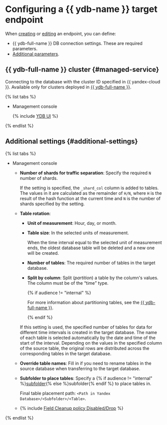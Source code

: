 # Configuring a {{ ydb-name }} target endpoint

When [creating](../index.md#create) or [editing](../index.md#update) an endpoint, you can define:

* {{ ydb-full-name }} DB connection settings. These are required parameters.
* [Additional parameters](#additional-settings).

## {{ ydb-full-name }} cluster {#managed-service}

Connecting to the database with the cluster ID specified in {{ yandex-cloud }}. Available only for clusters deployed in [{{ ydb-full-name }}](../../../../managed-ydb/).

{% list tabs %}

- Management console

   {% include [YDB UI](../../../../_includes/data-transfer/necessary-settings/ui/yandex-database.md) %}

{% endlist %}

## Additional settings {#additional-settings}

{% list tabs %}

- Management console

   * **Number of shards for traffic separation**: Specify the required `N` number of shards.

      If the setting is specified, the `_shard_col` column is added to tables. The values in it are calculated as the remainder of `H/N`, where `H` is the result of the hash function at the current time and `N` is the number of shards specified by the setting.

   * **Table rotation**:

      * **Unit of measurement**: Hour, day, or month.

      * **Table size**: In the selected units of measurement.

         When the time interval equal to the selected unit of measurement ends, the oldest database table will be deleted and a new one will be created.

      * **Number of tables**: The required number of tables in the target database.

      * **Split by column**: Split (_partition_) a table by the column's values. The column must be of the <q>time</q> type.

         {% if audience != "internal" %}

         For more information about partitioning tables, see the [{{ ydb-full-name }}](https://ydb.tech/en/docs/concepts/datamodel#partitioning).

         {% endif %}

      If this setting is used, the specified number of tables for data for different time intervals is created in the target database. The name of each table is selected automatically by the date and time of the start of the interval. Depending on the values in the specified column of the source table, the original rows are distributed across the corresponding tables in the target database.

   * **Override table names**: Fill in if you need to rename tables in the source database when transferring to the target database.

   * **Subfolder to place tables**: Specify a {% if audience != "internal" %}[subfolder](https://ydb.tech/en/docs/concepts/datamodel#dir){% else %}subfolder{% endif %} to place tables in.

      Final table placement path: `<Path in Yandex Database>/<Subfolder>/<Table>`.

   * {% include [Field Cleanup policy Disabled/Drop](../../../../_includes/data-transfer/fields/common/ui/cleanup-policy-disabled-drop.md) %}

{% endlist %}
